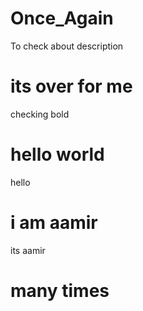 # Once_Again
To check about description
# its over for me
checking bold
# hello world
hello 
# i am aamir 
its aamir
# many times
